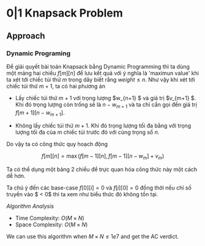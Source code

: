 # 0|1 Knapsack Problem

## Approach

### Dynamic Programing

Để giải quyết bài toán Knapsack bằng Dynamic Programming thì ta dùng một mảng hai chiều $f[m][n]$ để lưu kết quả với ý nghĩa là 'maximun value' khi ta xét tới chiếc túi thứ $m$ trong dãy biết rằng $weight \leq n$. Như vậy khi xét tới chiếc túi thứ $m + 1$, ta có hai phương án

* Lấy chiếc túi thứ $m + 1$ với trọng lượng $w_{n+1} $ và giá trị $v_{m+1} $. Khi đó trọng lượng còn trống sẽ là $n - w_{m + 1}$ và ta chỉ cần gọi đến giá trị $f[m + 1][n - w_{m + 1}]$.

* Không lấy chiếc túi thứ $m + 1$. Khi đó trọng lượng tối đa bằng với trọng lượng tối đa của $m$ chiếc túi trước đó với cùng trọng số $n$.

Do vậy ta có công thức quy hoạch động

$$f[m][n] = \max(f[m - 1][n], f[m - 1][n - w_m] + v_m)$$

Ta có thể dụng một bảng 2 chiều để trực quan hóa công thức này một cách dễ hơn.

Ta chú ý đến các base-case $f[0][i] = 0$ và $f[i][0] = 0$ đồng thời nếu chỉ số truyền vào $ < 0$ thì ta xem như biểu thức đó không tồn tại.

*Algorithm Analysis*

* Time Complexity: $O(M \times N)$
* Space Complexity: $O(M \times N)$

We can use this algorithm when $M \times N \leq 1e7$ and get the AC verdict.

